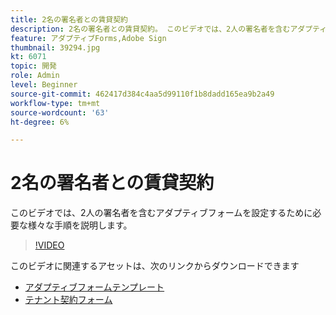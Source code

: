 ```yaml
---
title: 2名の署名者との賃貸契約
description: 2名の署名者との賃貸契約。 このビデオでは、2人の署名者を含むアダプティブフォームを設定するために必要な様々な手順を説明します。
feature: アダプティブForms,Adobe Sign
thumbnail: 39294.jpg
kt: 6071
topic: 開発
role: Admin
level: Beginner
source-git-commit: 462417d384c4aa5d99110f1b8dadd165ea9b2a49
workflow-type: tm+mt
source-wordcount: '63'
ht-degree: 6%

---
```


# 2名の署名者との賃貸契約

このビデオでは、2人の署名者を含むアダプティブフォームを設定するために必要な様々な手順を説明します。

>[!VIDEO](https://video.tv.adobe.com/v/39294/?quality=9&learn=on)

このビデオに関連するアセットは、次のリンクからダウンロードできます

* [アダプティブフォームテンプレート](assets/tenancy-agreement-template.zip)
* [テナント契約フォーム](assets/rental-agreement-form.zip)